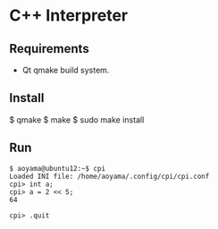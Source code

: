 # C++ Interpreter

## Requirements
 - Qt qmake build system.

## Install

 $ qmake
 $ make
 $ sudo make install

## Run

    $ aoyama@ubuntu12:~$ cpi
    Loaded INI file: /home/aoyama/.config/cpi/cpi.conf
    cpi> int a;
    cpi> a = 2 << 5;
    64
    
    cpi> .quit

